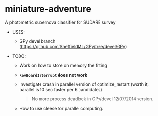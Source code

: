 miniature-adventure
===================

A photometric supernova classifier for SUDARE survey

- USES:
  - GPy devel branch (https://github.com/SheffieldML/GPy/tree/devel/GPy) 

- TODO:
  - Work on how to store on memory the fitting
  - **`KeyBoardInterrupt` does not work**
  - Investigate crash in parallel version of optimize_restart (worth it, parallel is 10 sec faster per 6 candidates)

    > No more process deadlock in GPy/devel 12/07/2014 version.
  - How to use cleese for parallel computing.
